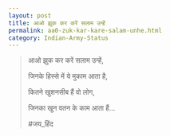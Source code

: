 ```yaml
---
layout: post
title: आओ झुक कर करें सलाम उन्हें
permalink: aa0-zuk-kar-kare-salam-unhe.html
category: Indian-Army-Status
---
```

> आओ झुक कर करें सलाम उन्हें,
> 
> जिनके हिस्से में ये मुकाम आता है,
> 
> कितने खुशनसीब हैं वो लोग,
> 
> जिनका खून वतन के काम आता हैं… 
> 
> #जय_हिंद
